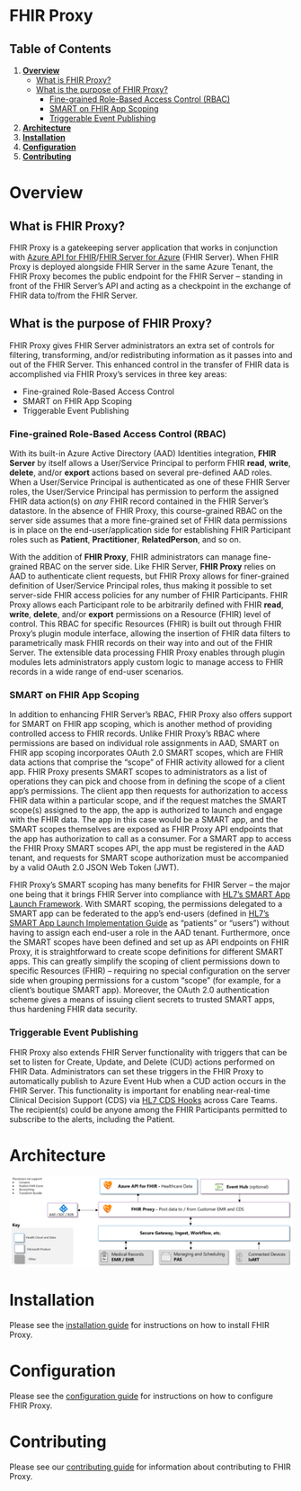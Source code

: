 # FHIR Proxy

## Table of Contents
1. [**Overview**](#overview)
    - [What is FHIR Proxy?](#paragraph1)
    - [What is the purpose of FHIR Proxy?](#paragraph2)
        - [Fine-grained Role-Based Access Control (RBAC)](#paragraph3)
        - [SMART on FHIR App Scoping](#paragraph5)
        - [Triggerable Event Publishing](#paragraph7)
2. [**Architecture**](#architecture)
3. [**Installation**](#installation)
4. [**Configuration**](#configuration)
5. [**Contributing**](#contributing)

# Overview <a name="overview"></a>

## What is FHIR Proxy? <a name="paragraph1"></a>
FHIR Proxy is a gatekeeping server application that works in conjunction with [Azure API for FHIR](https://docs.microsoft.com/en-us/azure/healthcare-apis/fhir/overview)/[FHIR Server for Azure](https://github.com/microsoft/fhir-server) (FHIR Server). When FHIR Proxy is deployed alongside FHIR Server in the same Azure Tenant, the FHIR Proxy becomes the public endpoint for the FHIR Server – standing in front of the FHIR Server’s API and acting as a checkpoint in the exchange of FHIR data to/from the FHIR Server.

## What is the purpose of FHIR Proxy? <a name="paragraph2"></a>
FHIR Proxy gives FHIR Server administrators an extra set of controls for filtering, transforming, and/or redistributing information as it passes into and out of the FHIR Server. This enhanced control in the transfer of FHIR data is accomplished via FHIR Proxy’s services in three key areas:
+ Fine-grained Role-Based Access Control
+ SMART on FHIR App Scoping
+ Triggerable Event Publishing

### Fine-grained Role-Based Access Control (RBAC) <a name="paragraph3"></a>
With its built-in Azure Active Directory (AAD) Identities integration, **FHIR Server** by itself allows a User/Service Principal to perform FHIR **read**, **write**, **delete**, and/or **export** actions based on several pre-defined AAD roles. When a User/Service Principal is authenticated as one of these FHIR Server roles, the User/Service Principal has permission to perform the assigned FHIR data action(s) on *any* FHIR record contained in the FHIR Server’s datastore. In the absence of FHIR Proxy, this course-grained RBAC on the server side assumes that a more fine-grained set of FHIR data permissions is in place on the end-user/application side for establishing FHIR Participant roles such as **Patient**, **Practitioner**, **RelatedPerson**, and so on.

With the addition of **FHIR Proxy**, FHIR administrators can manage fine-grained RBAC on the server side. Like FHIR Server, **FHIR Proxy** relies on AAD to authenticate client requests, but FHIR Proxy allows for finer-grained definition of User/Service Principal roles, thus making it possible to set server-side FHIR access policies for any number of FHIR Participants. FHIR Proxy allows each Participant role to be arbitrarily defined with FHIR **read**, **write**, **delete**, and/or **export** permissions on a Resource (FHIR) level of control. This RBAC for specific Resources (FHIR) is built out through FHIR Proxy’s plugin module interface, allowing the insertion of FHIR data filters to parametrically mask FHIR records on their way into and out of the FHIR Server. The extensible data processing FHIR Proxy enables through plugin modules lets administrators apply custom logic to manage access to FHIR records in a wide range of end-user scenarios. 

### SMART on FHIR App Scoping <a name="paragraph5"></a>
In addition to enhancing FHIR Server’s RBAC, FHIR Proxy also offers support for SMART on FHIR app scoping, which is another method of providing controlled access to FHIR records. Unlike FHIR Proxy’s RBAC where permissions are based on individual role assignments in AAD, SMART on FHIR app scoping incorporates OAuth 2.0 SMART scopes, which are FHIR data actions that comprise the “scope” of FHIR activity allowed for a client app. FHIR Proxy presents SMART scopes to administrators as a list of operations they can pick and choose from in defining the scope of a client app’s permissions. The client app then requests for authorization to access FHIR data within a particular scope, and if the request matches the SMART scope(s) assigned to the app, the app is authorized to launch and engage with the FHIR data. The app in this case would be a SMART app, and the SMART scopes themselves are exposed as FHIR Proxy API endpoints that the app has authorization to call as a consumer. For a SMART app to access the FHIR Proxy SMART scopes API, the app must be registered in the AAD tenant, and requests for SMART scope authorization must be accompanied by a valid OAuth 2.0 JSON Web Token (JWT).

FHIR Proxy’s SMART scoping has many benefits for FHIR Server – the major one being that it brings FHIR Server into compliance with [HL7’s SMART App Launch Framework](http://hl7.org/fhir/smart-app-launch/scopes-and-launch-context/index.html). With SMART scoping, the permissions delegated to a SMART app can be federated to the app’s end-users (defined in [HL7’s SMART App Launch Implementation Guide](http://hl7.org/fhir/smart-app-launch/scopes-and-launch-context/index.html) as “patients” or “users”) without having to assign each end-user a role in the AAD tenant. Furthermore, once the SMART scopes have been defined and set up as API endpoints on FHIR Proxy, it is straightforward to create scope definitions for different SMART apps. This can greatly simplify the scoping of client permissions down to specific Resources (FHIR) – requiring no special configuration on the server side when grouping permissions for a custom “scope” (for example, for a client’s boutique SMART app). Moreover, the OAuth 2.0 authentication scheme gives a means of issuing client secrets to trusted SMART apps, thus hardening FHIR data security.

### Triggerable Event Publishing <a name="paragraph7"></a>
FHIR Proxy also extends FHIR Server functionality with triggers that can be set to listen for Create, Update, and Delete (CUD) actions performed on FHIR Data. Administrators can set these triggers in the FHIR Proxy to automatically publish to Azure Event Hub when a CUD action occurs in the FHIR Server. This functionality is important for enabling near-real-time Clinical Decision Support (CDS) via [HL7 CDS Hooks](https://cds-hooks.hl7.org/) across Care Teams. The recipient(s) could be anyone among the FHIR Participants permitted to subscribe to the alerts, including the Patient.

# Architecture <a name="architecture"></a>
![FHIR Proxy Architecture](fhirproxy_arch.png)

# Installation <a name="installation"></a>
Please see the [installation guide](https://github.com/microsoft/fhir-proxy/INSTALL.md) for instructions on how to install FHIR Proxy.

# Configuration <a name="configuration"></a>
Please see the [configuration guide](https://github.com/microsoft/fhir-proxy/CONFIG.md) for instructions on how to configure FHIR Proxy.

# Contributing <a name="contributing"></a>
Please see our [contributing guide](https://github.com/microsoft/fhir-proxy/CONTRIBUTING.md) for information about contributing to FHIR Proxy.